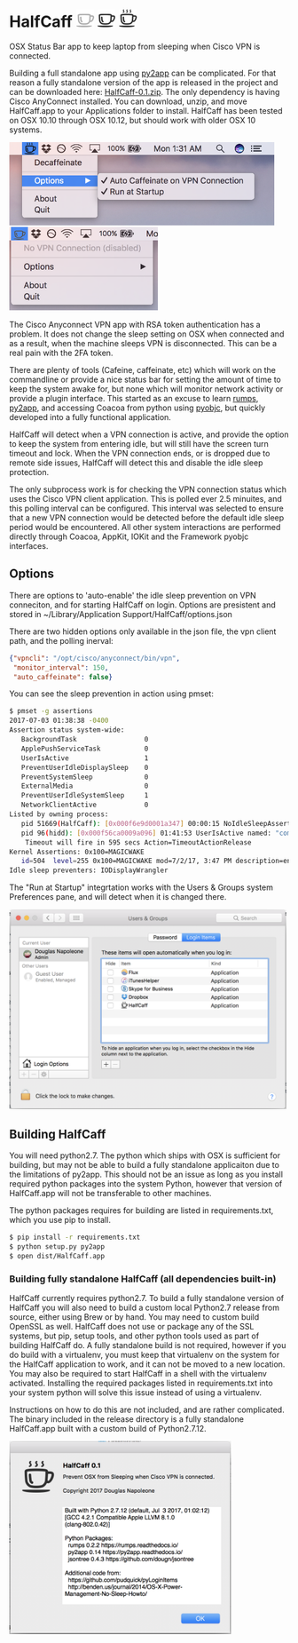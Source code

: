 # HalfCaff ![](media/halfcaff_disabled.iconset/icon_32x32.png) ![](media/halfcaff_off.iconset/icon_32x32.png) ![](media/halfcaff_on.iconset/icon_32x32.png)
OSX Status Bar app to keep laptop from sleeping when Cisco VPN is connected.

Building a full standalone app using [py2app](https://py2app.readthedocs.io/) can be complicated. 
For that reason a fully standalone version of the app is
released in the project and can be downloaded here: 
[HalfCaff-0.1.zip](https://github.com/dougn/HalfCaff/raw/master/release/HalfCaff-0.1.zip).
The only dependency is having Cisco AnyConnect installed.
You can download, unzip, and move HalfCaff.app to your Applications folder to install. 
HalfCaff has been tested on OSX 10.10 through OSX 10.12, but should work with older OSX 10 systems.

<img src="media/ss1.png" height="150"/> <img src="media/ss2.png" height="150"/>


The Cisco Anyconnect VPN app with RSA token authentication has a problem. 
It does not change the sleep setting on OSX when connected and as a result, when the machine sleeps
VPN is disconnected. This can be a real pain with the 2FA token.

There are plenty of tools (Cafeine, caffeinate, etc) which will work on the commandline or provide a nice status bar
for setting the amount of time to keep the system awake for, but none which will monitor network activity or provide 
a plugin interface. This started as an excuse to learn [rumps](https://rumps.readthedocs.io/), 
[py2app](https://py2app.readthedocs.io/), and accessing Coacoa from python using 
[pyobjc](https://pypi.python.org/pypi/pyobjc), 
but quickly developed into a fully functional application.

HalfCaff will detect when a VPN connection is active, and provide the option to keep the system from entering
idle, but will still have the screen turn timeout and lock. When the VPN connection ends, or is dropped due to 
remote side issues, HalfCaff will detect this and disable the idle sleep protection. 

The only subprocess work is for checking the VPN connection status which uses the Cisco VPN client application. 
This is polled ever 2.5 minuites, and this polling interval can be configured. This interval was selected to 
ensure that a new VPN connection would be detected before the default idle sleep period would be encountered. 
All other system interactions are performed directly through Coacoa, AppKit, IOKit and the Framework pyobjc interfaces.

## Options

There are options to 'auto-enable' the idle sleep prevention on VPN conneciton, and for starting HalfCaff on login. 
Options are presistent and stored in 
~/Library/Application Support/HalfCaff/options.json

There are two hidden options only available in the json file, the vpn client path, and the polling inerval:

```json
{"vpncli": "/opt/cisco/anyconnect/bin/vpn", 
 "monitor_interval": 150, 
 "auto_caffeinate": false}
```

You can see the sleep prevention in action using pmset:

```bash
$ pmset -g assertions
2017-07-03 01:38:38 -0400 
Assertion status system-wide:
   BackgroundTask                 0
   ApplePushServiceTask           0
   UserIsActive                   1
   PreventUserIdleDisplaySleep    0
   PreventSystemSleep             0
   ExternalMedia                  0
   PreventUserIdleSystemSleep     1
   NetworkClientActive            0
Listed by owning process:
   pid 51669(HalfCaff): [0x000f6e9d0001a347] 00:00:15 NoIdleSleepAssertion named: "HalfCaff - VPN live connection" 
   pid 96(hidd): [0x000f56ca0009a096] 01:41:53 UserIsActive named: "com.apple.iohideventsystem.queue.tickle.4295159470.11" 
	Timeout will fire in 595 secs Action=TimeoutActionRelease
Kernel Assertions: 0x100=MAGICWAKE
   id=504  level=255 0x100=MAGICWAKE mod=7/2/17, 3:47 PM description=en0 owner=en0
Idle sleep preventers: IODisplayWrangler
```

The "Run at Startup" integrtation works with the Users & Groups system Preferences pane, and will detect when it is changed there.

<img src="media/ss3.png" width="500"/>

## Building HalfCaff

You will need python2.7. The python which ships with OSX is sufficient for building, but may not be able to build a fully
standalone applicaiton due to the limitations of py2app. This should not be an issue as long as you install required
python packages into the system Python, however that version of HalfCaff.app will not be transferable to other machines.

The python packages requires for building are listed in requirements.txt, which you use pip to install.

```sh
$ pip install -r requirements.txt
$ python setup.py py2app
$ open dist/HalfCaff.app
```

### Building fully standalone HalfCaff (all dependencies built-in)

HalfCaff currently requires python2.7. To build a fully standalone version of HalfCaff you will 
also need to build a custom local Python2.7 release from source, either using Brew or by hand. 
You may need to custom build OpenSSL as well. HalfCaff does not use or package any of the SSL systems, 
but pip, setup tools, and other python tools used as part of building HalfCaff do. 
A fully standalone build is not required, however if you do build with a virtualenv, you must keep that virtualenv
on the system for the HalfCaff application to work, and it can not be moved to a new location. You may also be required
to start HalfCaff in a shell with the virtualenv activated. Installing the required packages listed in requirements.txt
into your system python will solve this issue instead of using a virtualenv.

Instructions on how to do this are not included, and are rather complicated. 
The binary included in the release directory is a fully standalone HalfCaff.app built with a custom build of Python2.7.12.

<img src="media/ss4.png" width="400"/>
